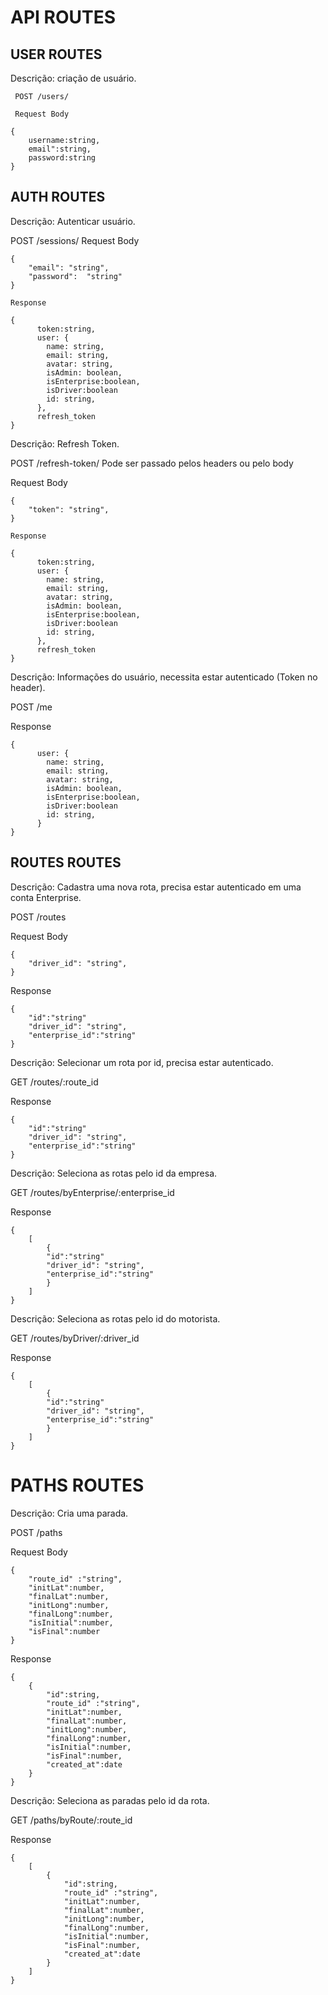 # API ROUTES

## USER ROUTES

Descrição: criação de usuário.

```
 POST /users/

 Request Body

{
    username:string,
    email":string,
    password:string
}
```

## AUTH ROUTES
Descrição: Autenticar usuário.

POST /sessions/
Request Body
```
{
    "email": "string",
    "password":  "string"
}

Response

{
      token:string,
      user: {
        name: string,
        email: string,
        avatar: string,
        isAdmin: boolean,
        isEnterprise:boolean,
        isDriver:boolean
        id: string,
      },
      refresh_token
}
```

Descrição: Refresh Token.

POST /refresh-token/
Pode ser passado pelos headers ou pelo body

Request Body
```
{
    "token": "string",
}

Response

{
      token:string,
      user: {
        name: string,
        email: string,
        avatar: string,
        isAdmin: boolean,
        isEnterprise:boolean,
        isDriver:boolean
        id: string,
      },
      refresh_token
}
```
Descrição: Informações do usuário, necessita estar autenticado (Token no header).

POST /me

Response
```
{
      user: {
        name: string,
        email: string,
        avatar: string,
        isAdmin: boolean,
        isEnterprise:boolean,
        isDriver:boolean
        id: string,
      }
}
```

## ROUTES ROUTES

Descrição: Cadastra uma nova rota, precisa estar autenticado em uma conta Enterprise.

POST /routes

Request Body

```
{
    "driver_id": "string",
}
```
Response

```
{
    "id":"string"
    "driver_id": "string",
    "enterprise_id":"string"
}
```
Descrição: Selecionar um rota por id, precisa estar autenticado.

GET /routes/:route_id

Response

```
{
    "id":"string"
    "driver_id": "string",
    "enterprise_id":"string"
}
```
Descrição: Seleciona as rotas pelo id da empresa.

GET /routes/byEnterprise/:enterprise_id

Response

```
{
    [
        {
        "id":"string"
        "driver_id": "string",
        "enterprise_id":"string"
        }
    ]
}
```
Descrição: Seleciona as rotas pelo id do motorista.

GET /routes/byDriver/:driver_id

Response

```
{
    [
        {
        "id":"string"
        "driver_id": "string",
        "enterprise_id":"string"
        }
    ]
}
```

# PATHS ROUTES

Descrição: Cria uma parada.

POST /paths

Request Body

```
{
    "route_id" :"string",
    "initLat":number,
    "finalLat":number,
    "initLong":number,
    "finalLong":number,
    "isInitial":number,
    "isFinal":number
}
```

Response

```
{
    {
        "id":string,
        "route_id" :"string",
        "initLat":number,
        "finalLat":number,
        "initLong":number,
        "finalLong":number,
        "isInitial":number,
        "isFinal":number,
        "created_at":date
    }
}
```

Descrição: Seleciona as paradas pelo id da rota.

GET /paths/byRoute/:route_id

Response

```
{
    [
        {
            "id":string,
            "route_id" :"string",
            "initLat":number,
            "finalLat":number,
            "initLong":number,
            "finalLong":number,
            "isInitial":number,
            "isFinal":number,
            "created_at":date
        }
    ]
}
```



